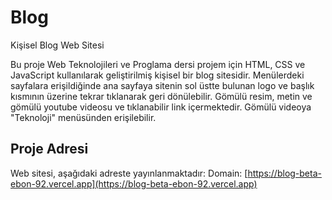 # Blog
Kişisel Blog Web Sitesi

Bu proje Web Teknolojileri ve Proglama dersi projem için HTML, CSS ve JavaScript kullanılarak geliştirilmiş kişisel bir blog sitesidir.
Menülerdeki sayfalara erişildiğinde ana sayfaya sitenin sol üstte bulunan logo ve başlık kısmının üzerine tekrar tıklanarak geri dönülebilir.
Gömülü resim, metin ve gömülü youtube videosu ve tıklanabilir link içermektedir.
Gömülü videoya "Teknoloji" menüsünden erişilebilir.

## Proje Adresi

Web sitesi, aşağıdaki adreste yayınlanmaktadır: Domain:
[https://blog-beta-ebon-92.vercel.app](https://blog-beta-ebon-92.vercel.app)

